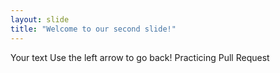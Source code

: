```yaml
---
layout: slide
title: "Welcome to our second slide!"
---
```

Your text
Use the left arrow to go back!
Practicing Pull Request
